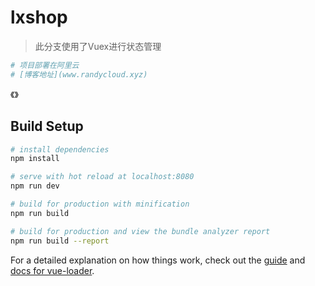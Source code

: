 # lxshop

> 此分支使用了Vuex进行状态管理

``` bash
# 项目部署在阿里云
# [博客地址](www.randycloud.xyz)
```
《》
## Build Setup

``` bash
# install dependencies
npm install

# serve with hot reload at localhost:8080
npm run dev

# build for production with minification
npm run build

# build for production and view the bundle analyzer report
npm run build --report
```

For a detailed explanation on how things work, check out the [guide](http://vuejs-templates.github.io/webpack/) and [docs for vue-loader](http://vuejs.github.io/vue-loader).
